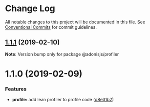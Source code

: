 # Change Log

All notable changes to this project will be documented in this file.
See [Conventional Commits](https://conventionalcommits.org) for commit guidelines.

## [1.1.1](https://github.com/adonisjs/adonis-framework/tree/master/packages/profiler/compare/@adonisjs/profiler@1.1.0...@adonisjs/profiler@1.1.1) (2019-02-10)

**Note:** Version bump only for package @adonisjs/profiler





# 1.1.0 (2019-02-09)


### Features

* **profile:** add lean profiler to profile code ([d8e31b2](https://github.com/adonisjs/adonis-framework/tree/master/packages/profiler/commit/d8e31b2))
